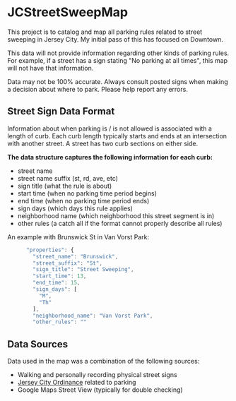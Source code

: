 # JCStreetSweepMap

This project is to catalog and map all parking rules related to street sweeping 
in Jersey City. My initial pass of this has focused on Downtown.

This data will not provide information regarding other kinds of parking rules.
For example, if a street has a sign stating "No parking at all times", this
map will not have that information.

Data may not be 100% accurate. Always consult posted signs when making a decision
about where to park. Please help report any errors.

## Street Sign Data Format
Information about when parking is / is not allowed is associated with a length of
curb. Each curb length typically starts and ends at an intersection with another
street. A street has two curb sections on either side.

**The data structure captures the following information for each curb:**
* street name
* street name suffix (st, rd, ave, etc)
* sign title (what the rule is about)
* start time (when no parking time period begins)
* end time (when no parking time period ends)
* sign days (which days this rule applies)
* neighborhood name (which neighborhood this street segment is in)
* other rules (a catch all if the format cannot properly describe all rules)

An example with Brunswick St in Van Vorst Park:
```javascript
      "properties": {
        "street_name": "Brunswick",
        "street_suffix": "St",
        "sign_title": "Street Sweeping",
        "start_time": 13,
        "end_time": 15,
        "sign_days": [
          "M",
          "Th"
        ],
        "neighborhood_name": "Van Vorst Park",
        "other_rules": ""
```
## Data Sources
Data used in the map was a combination of the following sources:
* Walking and personally recording physical street signs
* [Jersey City Ordinance](https://library.municode.com/nj/jersey_city/codes/code_of_ordinances?nodeId=CH332VETR_ARTIIIPASTST) related to parking
* Google Maps Street View (typically for double checking)
